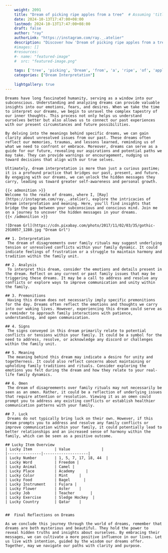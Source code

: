```yaml
---
    weight: 2091
    title: "Dream of picking ripe apples from a tree"  # Assuming 'title' column exists
    date: 2024-10-13T17:47:00+08:00
    lastmod: 2024-10-13T17:47:00+08:00
    draft: false
    author: "ray"
    authorLink: "https://instagram.com/ray._.atelier"
    description: "Discover how 'Dream of picking ripe apples from a tree' can interpret your future and uncover its significant meanings in your life."
    #images: []
    #resources:
    #- name: "featured-image"
    #  src: "featured-image.png"
    
    tags: ['tree', 'picking', 'Dream', 'from', 'a', 'ripe', 'of', 'apples']
    categories: ["Dream Interpretation"]
    
    lightgallery: true
---
```

    
    Dreams have long fascinated humanity, serving as a window into our subconscious. Understanding and analyzing dreams can provide valuable insights into our emotions, fears, and desires. When we take the time to interpret our dreams, we begin to unravel the complex tapestry of our inner thoughts. This process not only helps us understand ourselves better but also allows us to connect our past experiences with our present circumstances and future possibilities.
    
    By delving into the meanings behind specific dreams, we can gain clarity about unresolved issues from our past. These dreams often reflect our memories, traumas, and lessons learned, reminding us of what we need to confront or embrace. Moreover, dreams can serve as a guide for our future, revealing our aspirations and potential paths we may take. They can provide warnings or encouragement, nudging us toward decisions that align with our true selves.
    
    Ultimately, dream interpretation is more than just a curious pastime; it is a profound practice that bridges our past, present, and future. By engaging with our dreams, we can unlock the hidden messages they carry, leading us toward greater self-awareness and personal growth.
    
    {{< admonition >}}
    Welcome to the realm of dreams, where I, [Ray](https://instagram.com/ray._.atelier), explore the intricacies of dream interpretation and meaning. Here, you’ll find insights that bridge the gap between your subconscious and conscious mind. Join me on a journey to uncover the hidden messages in your dreams.
    {{< /admonition >}}
    
    ![Dream Grl](https://cdn.pixabay.com/photo/2017/11/02/03/35/gothic-2910057_1280.jpg "Dream Grl")
    
    ## 1. Interpretation
     The dream of disagreements over family rituals may suggest underlying tension or unresolved conflicts within your family dynamic. It could indicate feelings of frustration or a struggle to maintain harmony and tradition within the family unit.
    
    ## 2. Analysis
     To interpret this dream, consider the emotions and details present in the dream. Reflect on any current or past family issues that may be triggering these dreams. It may be a call to address and resolve any conflicts or explore ways to improve communication and unity within the family.
    
    ## 3. Premonitions
     Having this dream does not necessarily imply specific premonitions for the day. Dreams often reflect the emotions and thoughts we carry into our waking lives. However, experiencing this dream could serve as a reminder to approach family interactions with patience, understanding, and open communication.
    
    ## 4. Signs
     The signs conveyed in this dream primarily relate to potential conflicts or tensions within your family. It could be a symbol for the need to address, resolve, or acknowledge any discord or challenges within the family unit.
    
    ## 5. Meaning
     The meaning behind this dream may indicate a desire for unity and togetherness. It could also reflect concerns about maintaining or upholding family traditions and rituals. Consider exploring the emotions you felt during the dream and how they relate to your real-life family dynamics.
    
    ## 6. Omen
     The dream of disagreements over family rituals may not necessarily be seen as an omen. Rather, it could be a reflection of underlying issues that require attention or resolution. Viewing it as an omen could prompt you to address any existing conflicts or establish healthier communication patterns with your family.
    
    ## 7. Luck
     Dreams do not typically bring luck on their own. However, if this dream prompts you to address and resolve any family conflicts or improve communication within your family, it could potentially lead to better relationships and an increased sense of harmony within the family, which can be seen as a positive outcome.
    
    ## Lucky Item Overview
    | Lucky Item          | Value              |
    |---------------|--------------------|
    | Lucky Number        | 1, 5, 7, 17, 18, 44  |
    | Lucky Word          | Freedom |
    | Lucky Animal        | Camel |
    | Lucky Place         | Academy     |
    | Lucky Color         | Mint     |
    | Lucky Food          | Bagel      |
    | Lucky Instrument    | Fujara |
    | Lucky Flower        | Aster    |
    | Lucky Job           | Teacher       |
    | Lucky Exercise      | Sledge Hockey  |
    | Lucky Country       | Qatar    |
    
    
    ##  Final Reflections on Dreams
    
    As we conclude this journey through the world of dreams, remember that dreams are both mysterious and beautiful. They hold the power to reveal hidden truths and insights about ourselves. By embracing their messages, we can cultivate a more positive influence in our lives. Let us live with intention, guided by the wisdom our dreams offer. Together, may we navigate our paths with clarity and purpose.
    